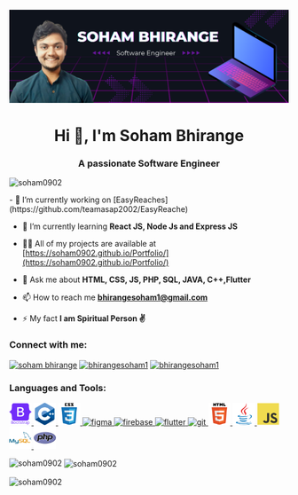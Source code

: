 ![logo](https://github.com/Soham0902/Soham0902/blob/main/Github%20banner_Soham.png)
<h1 align="center">Hi 👋, I'm Soham Bhirange</h1>
<h3 align="center">A passionate Software Engineer</h3>
<p align="left"> <img src="https://komarev.com/ghpvc/?username=soham0902&label=Profile%20views&color=0e75b6&style=flat" alt="soham0902" /> </p>
- 🔭 I’m currently working on [EasyReaches](https://github.com/teamasap2002/EasyReache)

- 🌱 I’m currently learning **React JS, Node Js and Express JS**

- 👨‍💻 All of my projects are available at [https://soham0902.github.io/Portfolio/](https://soham0902.github.io/Portfolio/)

- 💬 Ask me about **HTML, CSS, JS, PHP, SQL, JAVA, C++,Flutter**

- 📫 How to reach me **bhirangesoham1@gmail.com**

- ⚡ My fact **I am Spiritual Person ✌**

<h3 align="left">Connect with me:</h3>
<p align="left">
<a href="www.linkedin.com/in/soham-bhirange-166242211" target="blank"><img align="center" src="https://raw.githubusercontent.com/rahuldkjain/github-profile-readme-generator/master/src/images/icons/Social/linked-in-alt.svg" alt="soham bhirange" height="30" width="40" /></a>
<a href="https://www.hackerrank.com/bhirangesoham1" target="blank"><img align="center" src="https://raw.githubusercontent.com/rahuldkjain/github-profile-readme-generator/master/src/images/icons/Social/hackerrank.svg" alt="bhirangesoham1" height="30" width="40" /></a>
<a href="https://www.leetcode.com/bhirangesoham1" target="blank"><img align="center" src="https://raw.githubusercontent.com/rahuldkjain/github-profile-readme-generator/master/src/images/icons/Social/leet-code.svg" alt="bhirangesoham1" height="30" width="40" /></a>
</p>

<h3 align="left">Languages and Tools:</h3>
<p align="left"> <a href="https://getbootstrap.com" target="_blank" rel="noreferrer"> <img src="https://raw.githubusercontent.com/devicons/devicon/master/icons/bootstrap/bootstrap-plain-wordmark.svg" alt="bootstrap" width="40" height="40"/> </a> <a href="https://www.w3schools.com/cpp/" target="_blank" rel="noreferrer"> <img src="https://raw.githubusercontent.com/devicons/devicon/master/icons/cplusplus/cplusplus-original.svg" alt="cplusplus" width="40" height="40"/> </a> <a href="https://www.w3schools.com/css/" target="_blank" rel="noreferrer"> <img src="https://raw.githubusercontent.com/devicons/devicon/master/icons/css3/css3-original-wordmark.svg" alt="css3" width="40" height="40"/> </a> <a href="https://www.figma.com/" target="_blank" rel="noreferrer"> <img src="https://www.vectorlogo.zone/logos/figma/figma-icon.svg" alt="figma" width="40" height="40"/> </a> <a href="https://firebase.google.com/" target="_blank" rel="noreferrer"> <img src="https://www.vectorlogo.zone/logos/firebase/firebase-icon.svg" alt="firebase" width="40" height="40"/> </a> <a href="https://flutter.dev" target="_blank" rel="noreferrer"> <img src="https://www.vectorlogo.zone/logos/flutterio/flutterio-icon.svg" alt="flutter" width="40" height="40"/> </a> <a href="https://git-scm.com/" target="_blank" rel="noreferrer"> <img src="https://www.vectorlogo.zone/logos/git-scm/git-scm-icon.svg" alt="git" width="40" height="40"/> </a> <a href="https://www.w3.org/html/" target="_blank" rel="noreferrer"> <img src="https://raw.githubusercontent.com/devicons/devicon/master/icons/html5/html5-original-wordmark.svg" alt="html5" width="40" height="40"/> </a> <a href="https://www.java.com" target="_blank" rel="noreferrer"> <img src="https://raw.githubusercontent.com/devicons/devicon/master/icons/java/java-original.svg" alt="java" width="40" height="40"/> </a> <a href="https://developer.mozilla.org/en-US/docs/Web/JavaScript" target="_blank" rel="noreferrer"> <img src="https://raw.githubusercontent.com/devicons/devicon/master/icons/javascript/javascript-original.svg" alt="javascript" width="40" height="40"/> </a> <a href="https://www.mysql.com/" target="_blank" rel="noreferrer"> <img src="https://raw.githubusercontent.com/devicons/devicon/master/icons/mysql/mysql-original-wordmark.svg" alt="mysql" width="40" height="40"/> </a> <a href="https://www.php.net" target="_blank" rel="noreferrer"> <img src="https://raw.githubusercontent.com/devicons/devicon/master/icons/php/php-original.svg" alt="php" width="40" height="40"/> </a> </p>

<p><img align="left" src="https://github-readme-stats.vercel.app/api/top-langs?username=soham0902&show_icons=true&locale=en&layout=compact" alt="soham0902" /></p>

<p>&nbsp;<img align="center" src="https://github-readme-stats.vercel.app/api?username=soham0902&show_icons=true&locale=en" alt="soham0902" /></p>

<p><img align="center" src="https://github-readme-streak-stats.herokuapp.com/?user=soham0902&" alt="soham0902" /></p>
